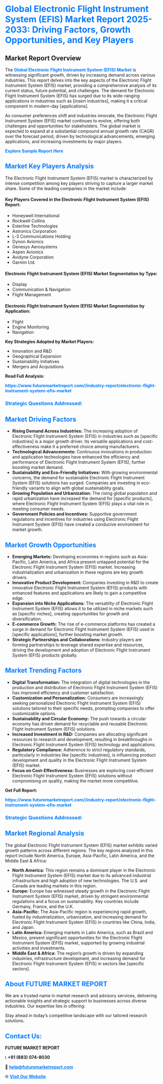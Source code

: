 <h1 style="color: #007BFF;">Global Electronic Flight Instrument System (EFIS) Market Report 2025-2033: Driving Factors, Growth Opportunities, and Key Players</h1>

<section id="overview">
<h2>Market Report Overview</h2>
<p>The <a href="https://www.futuremarketreport.com//industry-report/electronic-flight-instrument-system-efis-market" style="color: #007BFF; text-decoration: none;"><strong>Global Electronic Flight Instrument System (EFIS) Market</strong></a> is witnessing significant growth, driven by increasing demand across various industries. This report delves into the key aspects of the Electronic Flight Instrument System (EFIS) market, providing a comprehensive analysis of its current status, future potential, and challenges. The demand for Electronic Flight Instrument System (EFIS) has surged due to its wide-ranging applications in industries such as [insert industries], making it a critical component in modern-day [applications].</p>
<p>As consumer preferences shift and industries innovate, the Electronic Flight Instrument System (EFIS) market continues to evolve, offering both challenges and opportunities for stakeholders. The global market is expected to expand at a substantial compound annual growth rate (CAGR) over the forecast period, driven by technological advancements, emerging applications, and increasing investments by major players.</p>
</section>

<section id="overview">
<p><a href="https://www.futuremarketreport.com//request-sample/reportId=60404" style="color: #007BFF; text-decoration: none;"><strong>Explore Sample Report Here</strong></a></p>
</section>

<section id="key-players">
<h2 style="color: #007BFF;">Market Key Players Analysis</h2>
<p>The Electronic Flight Instrument System (EFIS) market is characterized by intense competition among key players striving to capture a larger market share. Some of the leading companies in the market include:</p>
<h4>Key Players Covered in the Electronic Flight Instrument System (EFIS) Report:</h4>
<ul><li>Honeywell International</li><li>Rockwell Collins</li><li>Esterline Technologies</li><li>Astronics Corporation</li><li>L-3 Communications Holding</li><li>Dynon Avionics</li><li>Genesys Aerosystems</li><li>Aspen Avionics</li><li>Avidyne Corporation</li><li>Garmin Ltd.</li></ul>
<h4>Electronic Flight Instrument System (EFIS) Market Segmentation by Type:</h4>
<ul><li>Display</li><li>Communication &amp; Navigation</li><li>Flight Management</li></ul>

<h4>Electronic Flight Instrument System (EFIS) Market Segmentation by Application:</h4>
<ul><li>Flight</li><li>Engine Monitoring</li><li>Navigation</li></ul>
<p><strong>Key Strategies Adopted by Market Players:</strong></p>
<ul>
<li>Innovation and R&D</li>
<li>Geographical Expansion</li>
<li>Sustainability Initiatives</li>
<li>Mergers and Acquisitions</li>
</ul>
</section>

<section>
<p><strong>Read Full Analysis: </strong></p><a href="https://www.futuremarketreport.com//industry-report/electronic-flight-instrument-system-efis-market" style="color: #007BFF; text-decoration: none;"><strong>https://www.futuremarketreport.com//industry-report/electronic-flight-instrument-system-efis-market</strong></a>
<h3 style="color: #007BFF;">Strategic Questions Addressed:</h3>
</section>

<section id="driving-factors">
<h2 style="color: #007BFF;">Market Driving Factors</h2>
<ul>
<li><strong>Rising Demand Across Industries:</strong> The increasing adoption of Electronic Flight Instrument System (EFIS) in industries such as [specific industries] is a major growth driver. Its versatile applications and cost-effectiveness make it a preferred choice among manufacturers.</li>
<li><strong>Technological Advancements:</strong> Continuous innovations in production and application technologies have enhanced the efficiency and performance of Electronic Flight Instrument System (EFIS), further boosting market demand.</li>
<li><strong>Sustainability and Eco-Friendly Initiatives:</strong> With growing environmental concerns, the demand for sustainable Electronic Flight Instrument System (EFIS) solutions has surged. Companies are investing in eco-friendly variants to align with global sustainability goals.</li>
<li><strong>Growing Population and Urbanization:</strong> The rising global population and rapid urbanization have increased the demand for [specific products], where Electronic Flight Instrument System (EFIS) plays a vital role in meeting consumer needs.</li>
<li><strong>Government Policies and Incentives:</strong> Supportive government regulations and incentives for industries using Electronic Flight Instrument System (EFIS) have created a conducive environment for market growth.</li>
</ul>
</section>

<section id="growth-opportunities">
<h2 style="color: #007BFF;">Market Growth Opportunities</h2>
<ul>
<li><strong>Emerging Markets:</strong> Developing economies in regions such as Asia-Pacific, Latin America, and Africa present untapped potential for the Electronic Flight Instrument System (EFIS) market. Increasing industrialization and urbanization in these regions are key growth drivers.</li>
<li><strong>Innovative Product Development:</strong> Companies investing in R&D to create innovative Electronic Flight Instrument System (EFIS) products with enhanced features and applications are likely to gain a competitive edge.</li>
<li><strong>Expansion into Niche Applications:</strong> The versatility of Electronic Flight Instrument System (EFIS) allows it to be utilized in niche markets such as [specific niches], creating opportunities for growth and diversification.</li>
<li><strong>E-commerce Growth:</strong> The rise of e-commerce platforms has created a surge in demand for Electronic Flight Instrument System (EFIS) used in [specific applications], further boosting market growth.</li>
<li><strong>Strategic Partnerships and Collaborations:</strong> Industry players are forming partnerships to leverage shared expertise and resources, driving the development and adoption of Electronic Flight Instrument System (EFIS) products globally.</li>
</ul>
</section>

<section id="trending-factors">
<h2 style="color: #007BFF;">Market Trending Factors</h2>
<ul>
<li><strong>Digital Transformation:</strong> The integration of digital technologies in the production and distribution of Electronic Flight Instrument System (EFIS) has improved efficiency and customer satisfaction.</li>
<li><strong>Customization and Personalization:</strong> Consumers are increasingly seeking personalized Electronic Flight Instrument System (EFIS) solutions tailored to their specific needs, prompting companies to offer customizable options.</li>
<li><strong>Sustainability and Circular Economy:</strong> The push towards a circular economy has driven demand for recyclable and reusable Electronic Flight Instrument System (EFIS) solutions.</li>
<li><strong>Increased Investment in R&D:</strong> Companies are allocating significant resources to research and development, resulting in breakthroughs in Electronic Flight Instrument System (EFIS) technology and applications.</li>
<li><strong>Regulatory Compliance:</strong> Adherence to strict regulatory standards, particularly in industries like [specific industries], is influencing product development and quality in the Electronic Flight Instrument System (EFIS) market.</li>
<li><strong>Focus on Cost-Effectiveness:</strong> Businesses are exploring cost-efficient Electronic Flight Instrument System (EFIS) solutions without compromising on quality, making the market more competitive.</li>
</ul>
</section>

<section>
<p><strong>Get Full Report: </strong></p><a href="https://www.futuremarketreport.com//industry-report/electronic-flight-instrument-system-efis-market" style="color: #007BFF; text-decoration: none;"><strong>https://www.futuremarketreport.com//industry-report/electronic-flight-instrument-system-efis-market</strong></a>
<h3 style="color: #007BFF;">Strategic Questions Addressed:</h3>
</section>


<section id="regional-analysis">
<h2 style="color: #007BFF;">Market Regional Analysis</h2>
<p>The global Electronic Flight Instrument System (EFIS) market exhibits varied growth patterns across different regions. The key regions analyzed in this report include North America, Europe, Asia-Pacific, Latin America, and the Middle East & Africa:</p>
<ul>
<li><strong>North America:</strong> This region remains a dominant player in the Electronic Flight Instrument System (EFIS) market due to its advanced industrial infrastructure and high adoption of new technologies. The U.S. and Canada are leading markets in this region.</li>
<li><strong>Europe:</strong> Europe has witnessed steady growth in the Electronic Flight Instrument System (EFIS) market, driven by stringent environmental regulations and a focus on sustainability. Key countries include Germany, France, and the U.K.</li>
<li><strong>Asia-Pacific:</strong> The Asia-Pacific region is experiencing rapid growth, fueled by industrialization, urbanization, and increasing demand for Electronic Flight Instrument System (EFIS) in countries like China, India, and Japan.</li>
<li><strong>Latin America:</strong> Emerging markets in Latin America, such as Brazil and Mexico, present significant opportunities for the Electronic Flight Instrument System (EFIS) market, supported by growing industrial activities and investments.</li>
<li><strong>Middle East & Africa:</strong> The region’s growth is driven by expanding industries, infrastructure development, and increasing demand for Electronic Flight Instrument System (EFIS) in sectors like [specific sectors].</li>
</ul>
</section>

<footer>
<h2 style="color: #007BFF;">About FUTURE MARKET REPORT</h2>
<p>We are a trusted name in market research and advisory services, delivering actionable insights and strategic support to businesses across diverse industries. Our expertise lies in offering:</p>

<p>Stay ahead in today’s competitive landscape with our tailored research solutions.</p>

<h2 style="color: #007BFF;">Contact Us:</h2>
<p><strong>FUTURE MARKET REPORT</strong></p>
<p>📞 <strong>+91 (883) 074-8030</strong></p>
<p>📧 <strong><a href="mailto:help@futuremarketreport.com" style="color: #007BFF;">help@futuremarketreport.com</a></strong></p>
<p>🌐 <strong><a href="https://www.futuremarketreport.com/" style="color: #007BFF;">Visit Our Website</a></strong></p>
</footer>